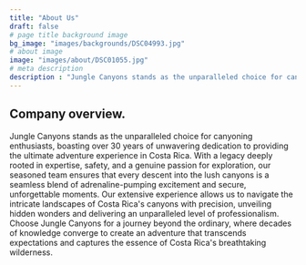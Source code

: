 ```yaml
---
title: "About Us"
draft: false
# page title background image
bg_image: "images/backgrounds/DSC04993.jpg"
# about image
image: "images/about/DSC01055.jpg"
# meta description
description : "Jungle Canyons stands as the unparalleled choice for canyoning enthusiasts, boasting over 30 years of unwavering dedication to providing the ultimate adventure experience in Costa Rica. With a legacy deeply rooted in expertise, safety, and a genuine passion for exploration, our seasoned team ensures that every descent into the lush canyons is a seamless blend of adrenaline-pumping excitement and secure, unforgettable moments. Our extensive experience allows us to navigate the intricate landscapes of Costa Rica's canyons with precision, unveiling hidden wonders and delivering an unparalleled level of professionalism. Choose Jungle Canyons for a journey beyond the ordinary, where decades of knowledge converge to create an adventure that transcends expectations and captures the essence of Costa Rica's breathtaking wilderness."
---
```


## Company overview.

Jungle Canyons stands as the unparalleled choice for canyoning enthusiasts, boasting over 30 years of unwavering dedication to providing the ultimate adventure experience in Costa Rica. With a legacy deeply rooted in expertise, safety, and a genuine passion for exploration, our seasoned team ensures that every descent into the lush canyons is a seamless blend of adrenaline-pumping excitement and secure, unforgettable moments. Our extensive experience allows us to navigate the intricate landscapes of Costa Rica's canyons with precision, unveiling hidden wonders and delivering an unparalleled level of professionalism. Choose Jungle Canyons for a journey beyond the ordinary, where decades of knowledge converge to create an adventure that transcends expectations and captures the essence of Costa Rica's breathtaking wilderness.